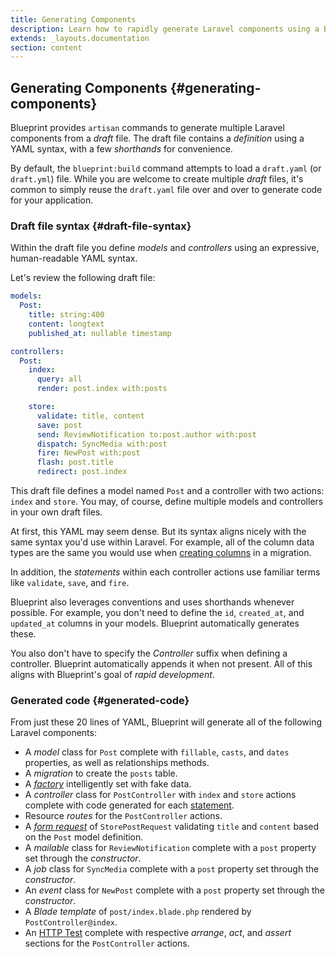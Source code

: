 ```yaml
---
title: Generating Components
description: Learn how to rapidly generate Laravel components using a Blueprint draft file.
extends: _layouts.documentation
section: content
---
```

## Generating Components {#generating-components}
Blueprint provides `artisan` commands to generate multiple Laravel components from a _draft_ file. The draft file contains a _definition_ using a YAML syntax, with a few _shorthands_ for convenience.

By default, the `blueprint:build` command attempts to load a `draft.yaml` (or `draft.yml`) file. While you are welcome to create multiple _draft_ files, it's common to simply reuse the `draft.yaml` file over and over to generate code for your application.

### Draft file syntax {#draft-file-syntax}
Within the draft file you define _models_ and _controllers_ using an expressive, human-readable YAML syntax.

Let's review the following draft file:

```yaml
models:
  Post:
    title: string:400
    content: longtext
    published_at: nullable timestamp

controllers:
  Post:
    index:
      query: all
      render: post.index with:posts

    store:
      validate: title, content
      save: post
      send: ReviewNotification to:post.author with:post
      dispatch: SyncMedia with:post
      fire: NewPost with:post
      flash: post.title
      redirect: post.index
```

This draft file defines a model named `Post` and a controller with two actions: `index` and `store`. You may, of course, define multiple models and controllers in your own draft files.

At first, this YAML may seem dense. But its syntax aligns nicely with the same syntax you'd use within Laravel. For example, all of the column data types are the same you would use when [creating columns](https://laravel.com/docs/migrations#columns) in a migration.

In addition, the _statements_ within each controller actions use familiar terms like `validate`, `save`, and `fire`.

Blueprint also leverages conventions and uses shorthands whenever possible. For example, you don't need to define the `id`, `created_at`, and `updated_at` columns in your models. Blueprint automatically generates these.

You also don't have to specify the _Controller_ suffix when defining a controller. Blueprint automatically appends it when not present. All of this aligns with Blueprint's goal of _rapid development_.

### Generated code {#generated-code}
From just these 20 lines of YAML, Blueprint will generate all of the following Laravel components:

- A _model_ class for `Post` complete with `fillable`, `casts`, and `dates` properties, as well as relationships methods.
- A _migration_ to create the `posts` table.
- A [_factory_](https://laravel.com/docs/database-testing) intelligently set with fake data.
- A _controller_ class for `PostController` with `index` and `store` actions complete with code generated for each [statement](#statements).
- Resource _routes_ for the `PostController` actions.
- A [_form request_](https://laravel.com/docs/validation#form-request-validation) of `StorePostRequest` validating `title` and `content` based on the `Post` model definition.
- A _mailable_ class for `ReviewNotification` complete with a `post` property set through the _constructor_.
- A _job_ class for `SyncMedia` complete with a `post` property set through the _constructor_.
- An _event_ class for `NewPost` complete with a `post` property set through the _constructor_.
- A _Blade template_ of `post/index.blade.php` rendered by `PostController@index`.
- An [HTTP Test](https://laravel.com/docs/http-tests) complete with respective _arrange_, _act_, and _assert_ sections for the `PostController` actions.
